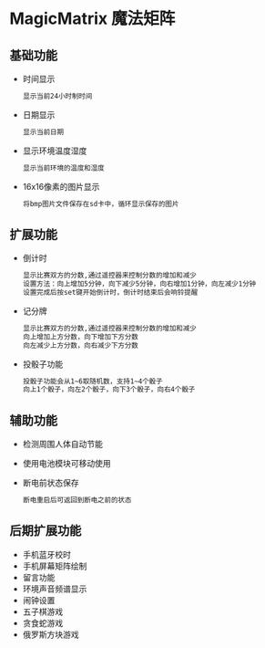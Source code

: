 # MagicMatrix 魔法矩阵

## 基础功能

+ 时间显示

    ```txt
    显示当前24小时制时间
    ```

+ 日期显示

    ```txt
    显示当前日期
    ```

+ 显示环境温度湿度
  
    ```txt
    显示当前环境的温度和湿度
    ```

+ 16x16像素的图片显示

    ```txt
    将bmp图片文件保存在sd卡中，循环显示保存的图片
    ```

## 扩展功能

+ 倒计时

    ```txt
    显示比赛双方的分数,通过遥控器来控制分数的增加和减少
    设置方法：向上增加5分钟，向下减少5分钟，向右增加1分钟，向左减少1分钟
    设置完成后按set键开始倒计时，倒计时结束后会响铃提醒
    ```

+ 记分牌

    ```txt
    显示比赛双方的分数,通过遥控器来控制分数的增加和减少
    向上增加上方分数，向下增加下方分数
    向左减少上方分数，向右减少下方分数
    ```

+ 投骰子功能

    ```txt
    投骰子功能会从1~6取随机数，支持1~4个骰子
    向上1个骰子，向左2个骰子，向下3个骰子，向右4个骰子
    ```

## 辅助功能

+ 检测周围人体自动节能
+ 使用电池模块可移动使用
+ 断电前状态保存

    ```txt
    断电重启后可返回到断电之前的状态
    ```
  
## 后期扩展功能

+ 手机蓝牙校时
+ 手机屏幕矩阵绘制
+ 留言功能
+ 环境声音频谱显示
+ 闹钟设置
+ 五子棋游戏
+ 贪食蛇游戏
+ 俄罗斯方块游戏
